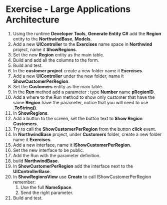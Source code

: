 ﻿# Exercise - Large Applications Architecture

1. Using the runtime **Developer Tools**, **Generate Entity C#** add the **Region** entity to the **NorthwindBase**, **Models**.
2. Add a new **UIController** to the **Exercises** name space in **Northwind** project, name it **ShowRegions**.
3. Set the new **Region** entity as the main table.
4. Build and add all the columns to the form.
5. Build and test.
6. In the **customer project** create a new folder name it **Exercises**.
7. Add a new **UIController** under the new folder, name it **ShowCustomerPerRegion**.
8. Set the **Customers** entity as the main table.
9. In the **Run** method add a parameter : type **Number** name **pRegionID**.
10. Add a where to the Run method to show only customer that have the same **Region** have the parameter, notice that you will need to use **.ToString()**.
11. In **ShowRegions**.
12. Add a button to the screen, set the button text to **Show Region Customers**.
13. Try to call the **ShowCustomerPerRegion** from the button **click** event.
14. In **NorthwindBase** project, under **Customers** folder, create a new folder name it **Exercises**.
15. Add a new interface, name it **IShowCustomerPerRegion**.
16. Set the new interface to be public.
17. Add the Run with the parameter definition.
18. build **NorthwindBase**.
19. In **ShowCustomerPerRegion** add the interface next to the **UIControllerBase**.
20. In **ShowRegionsView** use **Create** to call  IShowCustomerPerRegion remember:  
	1. Use the full **NameSpace**.  
	2. Send the right parameter.   
21. Build and test. 
